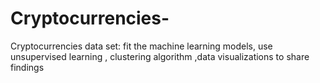 # Cryptocurrencies-
 Cryptocurrencies data set: fit the machine learning models, use unsupervised learning , clustering algorithm ,data visualizations to share  findings 
